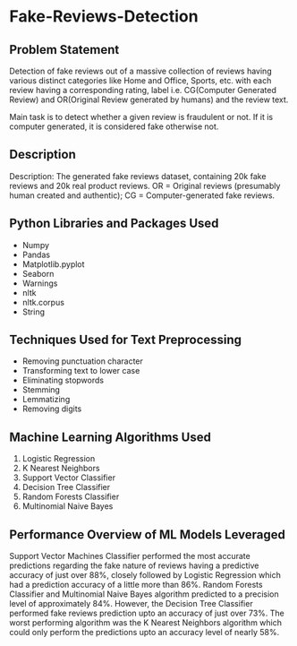 # Fake-Reviews-Detection

## Problem Statement

Detection of fake reviews out of a massive collection of reviews having various distinct categories like Home and Office, Sports, etc. with each review having a corresponding rating, label i.e. CG(Computer Generated Review) and OR(Original Review generated by humans) and the review text.

Main task is to detect whether a given review is fraudulent or not. If it is computer generated, it is considered fake otherwise not.

## Description

 Description: The generated fake reviews dataset, containing 20k fake reviews and 20k real product reviews. OR = Original reviews (presumably human created and authentic); CG = Computer-generated fake reviews. 
 
## Python Libraries and Packages Used
 
 <ul>
  <li>Numpy</li>
  <li>Pandas</li>
  <li>Matplotlib.pyplot</li>
  <li>Seaborn</li>
  <li>Warnings</li>
  <li>nltk</li>
  <li>nltk.corpus</li>
  <li>String</li>
</ul>

## Techniques Used for Text Preprocessing

<ul>
  <li>Removing punctuation character</li>
  <li>Transforming text to lower case</li>
  <li>Eliminating stopwords</li>
  <li>Stemming</li>
  <li>Lemmatizing</li>
  <li>Removing digits</li>
</ul>

## Machine Learning Algorithms Used

<ol>
  <li>Logistic Regression</li>
  <li>K Nearest Neighbors</li>
  <li>Support Vector Classifier</li>
  <li>Decision Tree Classifier</li>
  <li>Random Forests Classifier</li>
  <li>Multinomial Naive Bayes</li>
</ol>

## Performance Overview of ML Models Leveraged

<p>Support Vector Machines Classifier performed the most accurate predictions regarding the fake nature of reviews having a predictive accuracy of just over 88%, closely followed by Logistic Regression which had a prediction accuracy of a little more than 86%. Random Forests Classifier and Multinomial Naive Bayes algorithm predicted to a precision level of approximately 84%. However, the Decision Tree Classifier performed fake reviews prediction upto an accuracy of just over 73%. The worst performing algorithm was the K Nearest Neighbors algorithm which could only perform the predictions upto an accuracy level of nearly 58%.</p>

 
